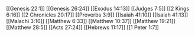 [[Genesis 22:1]]
[[Genesis 26:24]]
[[Exodus 14:13]]
[[Judges 7:5]]
[[2 Kings 6:16]]
[[2 Chronicles 20:17]]
[[Proverbs 3:9]]
[[Isaiah 41:10]]
[[Isaiah 41:13]]
[[Malachi 3:10]]
[[Matthew 6:33]]
[[Matthew 10:37]]
[[Matthew 19:21]]
[[Matthew 28:5]]
[[Acts 27:24]]
[[Hebrews 11:17]]
[[1 Peter 1:7]]
